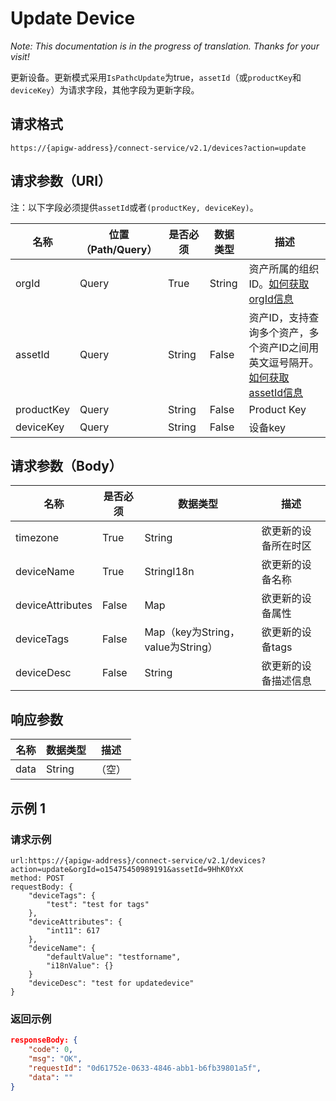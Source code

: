 # Update Device

*Note: This documentation is in the progress of translation. Thanks for your visit!*

更新设备。更新模式采用`IsPathcUpdate`为true，`assetId`（或`productKey`和`deviceKey`）为请求字段，其他字段为更新字段。

## 请求格式

```
https://{apigw-address}/connect-service/v2.1/devices?action=update
```

## 请求参数（URI）

注：以下字段必须提供`assetId`或者`(productKey, deviceKey)`。

| 名称          | 位置（Path/Query） | 是否必须 | 数据类型 | 描述      |
|---------------|------------------|----------|-----------|--------------|
| orgId         | Query            | True     | String    | 资产所属的组织ID。[如何获取orgId信息](/docs/api/en/latest/api_faqs#orgid-orgid)                |
| assetId  | Query            | String   | False         | 资产ID，支持查询多个资产，多个资产ID之间用英文逗号隔开。[如何获取assetId信息](/docs/api/en/latest/api_faqs.html#assetid-assetid) |
| productKey | Query            | String  | False          | Product Key      |
| deviceKey | Query            | String   | False         | 设备key          |


## 请求参数（Body）

| 名称          | 是否必须 | 数据类型 | 描述      |
|----------------|---------------|--------------------------|---|
|timezone | True          | String         | 欲更新的设备所在时区     |
| deviceName | True          | StringI18n | 欲更新的设备名称         |
| deviceAttributes | False         | Map       | 欲更新的设备属性         |
| deviceTags   | False         | Map（key为String，value为String）    | 欲更新的设备tags |
| deviceDesc  | False         | String    | 欲更新的设备描述信息     |




## 响应参数

| 名称 | 数据类型 | 描述         |
|-------------|-------------------|-----------------------------|
| data |    String        | （空） |





## 示例 1

### 请求示例

```
url:https://{apigw-address}/connect-service/v2.1/devices?action=update&orgId=o15475450989191&assetId=9HhK0YxX
method: POST
requestBody: {
	"deviceTags": {
		"test": "test for tags"
	},
	"deviceAttributes": {
		"int11": 617
	},
	"deviceName": {
		"defaultValue": "testforname",
		"i18nValue": {}
	}
	"deviceDesc": "test for updatedevice"
}
```

### 返回示例

```json
responseBody: {
	"code": 0,
	"msg": "OK",
	"requestId": "0d61752e-0633-4846-abb1-b6fb39801a5f",
	"data": ""
}
```

